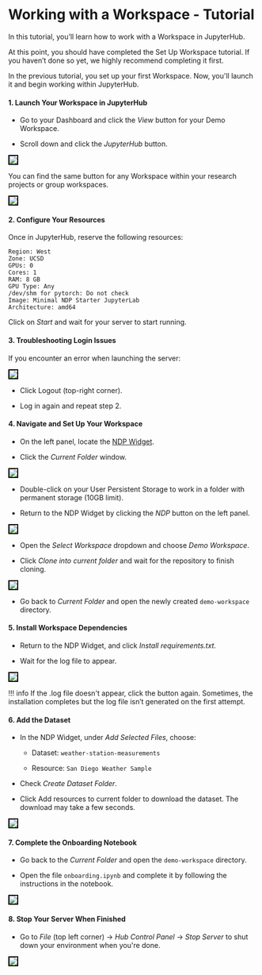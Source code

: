 # Working with a Workspace - Tutorial

In this tutorial, you’ll learn how to work with a Workspace in JupyterHub.

At this point, you should have completed the Set Up Workspace tutorial. If you haven’t done so yet, we highly recommend completing it first.

In the previous tutorial, you set up your first Workspace. Now, you'll launch it and begin working within JupyterHub.

#### 1. Launch Your Workspace in JupyterHub

- Go to your Dashboard and click the *View* button for your Demo Workspace.

- Scroll down and click the *JupyterHub* button.

<img src="../images/jupyter-button.png" style="border: 2px solid black;">

You can find the same button for any Workspace within your research projects or group workspaces.

<img src="../images/jupyter-button.png" style="border: 2px solid black;">

#### 2. Configure Your Resources

Once in JupyterHub, reserve the following resources:

    Region: West
    Zone: UCSD
    GPUs: 0
    Cores: 1
    RAM: 8 GB
    GPU Type: Any
    /dev/shm for pytorch: Do not check
    Image: Minimal NDP Starter JupyterLab
    Architecture: amd64

Click on *Start* and wait for your server to start running. 

#### 3. Troubleshooting Login Issues

If you encounter an error when launching the server:

<img src="../images/error.png" style="border: 2px solid black;">

- Click Logout (top-right corner).

- Log in again and repeat step 2.

#### 4. Navigate and Set Up Your Workspace

- On the left panel, locate the [NDP Widget](../workspace/overview.md#ndp-widget).

- Click the *Current Folder* window.

<img src="../images/current-folder.png" style="border: 2px solid black;">

- Double-click on your User Persistent Storage to work in a folder with permanent storage (10GB limit).

- Return to the NDP Widget by clicking the *NDP* button on the left panel.

<img src="../images/ndp-button.png" style="border: 2px solid black;">


- Open the *Select Workspace* dropdown and choose *Demo Workspace*.

- Click *Clone into current folder* and wait for the repository to finish cloning.

<img src="../images/clone.png" style="border: 2px solid black;">

- Go back to *Current Folder* and open the newly created `demo-workspace` directory.

#### 5. Install Workspace Dependencies

- Return to the NDP Widget, and click *Install requirements.txt.*

- Wait for the log file to appear.

<img src="../images/requirements.png" style="border: 2px solid black;">

!!! info 
    If the .log file doesn't appear, click the button again. Sometimes, the installation completes but the log file isn’t generated on the first attempt.

#### 6.  Add the Dataset

- In the NDP Widget, under *Add Selected Files*, choose:

    - Dataset: `weather-station-measurements`

    - Resource: `San Diego Weather Sample`

- Check *Create Dataset Folder*.

- Click Add resources to current folder to download the dataset. The download may take a few seconds.

<img src="../images/dataset.png" style="border: 2px solid black;">


#### 7. Complete the Onboarding Notebook

- Go back to the *Current Folder* and open the `demo-workspace` directory.

- Open the file `onboarding.ipynb` and complete it by following the instructions in the notebook.

<img src="../images/onboarding.png" style="border: 2px solid black;">

#### 8. Stop Your Server When Finished

- Go to *File* (top left corner) → *Hub Control Panel* → *Stop Server* to shut down your environment when you're done.

<img src="../images/stop-server.png" style="border: 2px solid black;">
